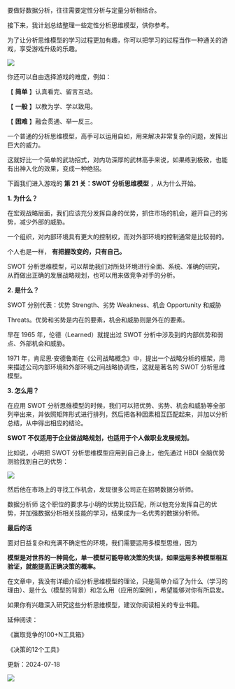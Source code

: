 要做好数据分析，往往需要定性分析与定量分析相结合。

接下来，我计划总结整理一些定性分析思维模型，供你参考。

为了让分析思维模型的学习过程更加有趣，你可以把学习的过程当作一种通关的游戏，享受游戏升级的乐趣。

![](https://mmbiz.qpic.cn/mmbiz_png/giaycic3UNwo3bBp5ZpV45FsLVeI5yGZyUibNtibUgicVuaNBpto1DyqYbQSadH1cYghU701KpP1ic8zkIsaoaXJwrlA/640?wx_fmt=png) 

你还可以自由选择游戏的难度，例如：

【 **简单** 】认真看完、留言互动。

【 **一般** 】以教为学、学以致用。

【 **困难** 】融会贯通、举一反三。

一个普通的分析思维模型，高手可以运用自如，用来解决非常复杂的问题，发挥出巨大的威力。

这就好比一个简单的武功招式，对内功深厚的武林高手来说，如果练到极致，也能有出神入化的效果，变成一种绝招。

下面我们进入游戏的 **第 21 关：SWOT 分析思维模型** ，从为什么开始。

**1. 为什么？**

在宏观战略层面，我们应该充分发挥自身的优势，抓住市场的机会，避开自己的劣势，减少外部的威胁。

一个组织，对内部环境具有更大的控制权，而对外部环境的控制通常是比较弱的。

个人也是一样， **有把握改变的，只有自己。**

SWOT 分析思维模型，可以帮助我们对所处环境进行全面、系统、准确的研究，从而做出正确的发展战略规划，也可以用来做竞争对手的分析。

**2. 是什么？**

SWOT 分别代表：优势 Strength、劣势 Weakness、机会 Opportunity 和威胁

Threats。优势和劣势是内在的要素，机会和威胁则是外在的要素。

早在 1965 年，伦德（Learned）就提出过 SWOT 分析中涉及到的内部优势和弱点、外部机会和威胁。

1971 年，肯尼思·安德鲁斯在《公司战略概念》中，提出一个战略分析的框架，用来描述公司内部环境和外部环境之间战略协调性，这就是著名的 SWOT 分析思维模型。

**3. 怎么用？**

在应用 SWOT 分析思维模型的时候，我们可以把优势、劣势、机会和威胁等全部列举出来，并依照矩阵形式进行排列，然后把各种因素相互匹配起来，并加以分析总结，从中得出相应的结论。

**SWOT 不仅适用于企业做战略规划，也适用于个人做职业发展规划。**

比如说，小明把 SWOT 分析思维模型应用到自己身上，他先通过 HBDI 全脑优势测验找到自己的优势：

![](https://mmbiz.qpic.cn/mmbiz_png/giaycic3UNwo0liaKJeYYwCZdcnDGArhP103V9ziblUUle8wjnzDI6YTvDAF7g46pyM43LDPERDSAmIDeRICzvV6EQ/640?wx_fmt=png) 

然后他在市场上的寻找工作机会，发现很多公司正在招聘数据分析师。

数据分析师  这个职位的要求与小明的优势比较匹配，所以他充分发挥自己的优势，并加强数据分析相关技能的学习，结果成为一名优秀的数据分析师。

**最后的话**

面对日益复杂和充满不确定性的环境，我们需要运用多模型思维，因为

**模型是对世界的一种简化，单一模型可能导致决策的失误，如果运用多种模型相互验证，就能提高正确决策的概率。**

在文章中，我没有详细介绍分析思维模型的理论，只是简单介绍了为什么（学习的理由）、是什么（模型的背景）和怎么用（应用的案例），希望能够对你有所启发。

如果你有兴趣深入研究这些分析思维模型，建议你阅读相关的专业书籍。

延伸阅读：

《赢取竞争的100+N工具箱》

《决策的12个工具》

更新：2024-07-18

![](https://visitor-badge.laobi.icu/badge?page_id=sjhfx.linji&left_text=PageViews&right_color=%2300589F)